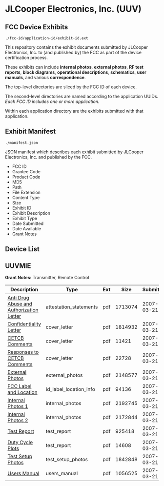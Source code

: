# JLCooper Electronics, Inc. (UUV)
## FCC Device Exhibits

```
./fcc-id/application-id/exhibit-id.ext
```

This repository contains the exhibit documents submitted by JLCooper Electronics, Inc. to (and published by) the FCC as part of the device certification process.

These exhibits can include **internal photos**, **external photos**, **RF test reports**, **block diagrams**, **operational descriptions**, **schematics**, **user manuals**, and various **correspondence**.

The top-level directories are sliced by the FCC ID of each device.

The second-level directories are named according to the application UUIDs. *Each FCC ID includes one or more application.*

Within each application directory are the exhibits submitted with that application. 

## Exhibit Manifest

```
./manifest.json
```

JSON manifest which describes each exhibit submitted by JLCooper Electronics, Inc. and published by the FCC.

- FCC ID
- Grantee Code
- Product Code
- MD5
- Path
- File Extension
- Content Type
- Size
- Exhibit ID
- Exhibit Description
- Exhibit Type
- Date Submitted
- Date Available
- Grant Notes

## Device List
## UUVMIE
**Grant Notes:** Transmitter, Remote Control

| Description | Type | Ext | Size | Submitted | Available |
| ----------- | ---- | --- | ---- | --------- | --------- |
| [Anti Drug Abuse and Authorization Letter](UUVMIE/b3baaabf7785c4b7f3ed06bc52e6ce55/771062.pdf) | attestation_statements | pdf | 1713074 | 2007-03-21 | 2007-03-21 |
| [Confidentiality Letter](UUVMIE/b3baaabf7785c4b7f3ed06bc52e6ce55/771056.pdf) | cover_letter | pdf | 1814932 | 2007-03-21 | 2007-03-21 |
| [CETCB Comments](UUVMIE/b3baaabf7785c4b7f3ed06bc52e6ce55/771058.pdf) | cover_letter | pdf | 11421 | 2007-03-21 | 2007-03-21 |
| [Responses to CETCB Comments](UUVMIE/b3baaabf7785c4b7f3ed06bc52e6ce55/771059.pdf) | cover_letter | pdf | 22728 | 2007-03-21 | 2007-03-21 |
| [External Photos](UUVMIE/b3baaabf7785c4b7f3ed06bc52e6ce55/771055.pdf) | external_photos | pdf | 2148577 | 2007-03-21 | 2007-03-21 |
| [FCC Label and Location](UUVMIE/b3baaabf7785c4b7f3ed06bc52e6ce55/771054.pdf) | id_label_location_info | pdf | 94136 | 2007-03-21 | 2007-03-21 |
| [Internal Photos 1](UUVMIE/b3baaabf7785c4b7f3ed06bc52e6ce55/771060.pdf) | internal_photos | pdf | 2192745 | 2007-03-21 | 2007-03-21 |
| [Internal Photos 2](UUVMIE/b3baaabf7785c4b7f3ed06bc52e6ce55/771061.pdf) | internal_photos | pdf | 2172844 | 2007-03-21 | 2007-03-21 |
| [Test Report](UUVMIE/b3baaabf7785c4b7f3ed06bc52e6ce55/771050.pdf) | test_report | pdf | 925418 | 2007-03-21 | 2007-03-21 |
| [Duty Cycle Plots](UUVMIE/b3baaabf7785c4b7f3ed06bc52e6ce55/771051.pdf) | test_report | pdf | 14608 | 2007-03-21 | 2007-03-21 |
| [Test Setup Photos](UUVMIE/b3baaabf7785c4b7f3ed06bc52e6ce55/771049.pdf) | test_setup_photos | pdf | 1842848 | 2007-03-21 | 2007-03-21 |
| [Users Manual](UUVMIE/b3baaabf7785c4b7f3ed06bc52e6ce55/771048.pdf) | users_manual | pdf | 1056525 | 2007-03-21 | 2007-03-21 |
